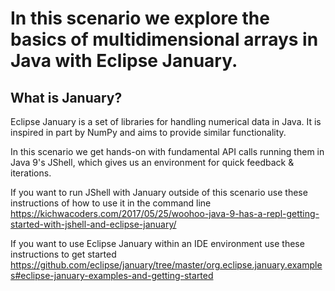 # In this scenario we explore the basics of multidimensional arrays in Java with Eclipse January.

## What is January?

Eclipse January is a set of libraries for handling numerical data in Java. It is inspired in part by NumPy and aims to provide similar functionality. 

In this scenario we get hands-on with fundamental API calls running them in Java 9's JShell, which gives us an environment for quick feedback & iterations.

If you want to run JShell with January outside of this scenario use these instructions of how to use it in the command line https://kichwacoders.com/2017/05/25/woohoo-java-9-has-a-repl-getting-started-with-jshell-and-eclipse-january/

If you want to use Eclipse January within an IDE environment use these instructions to get started https://github.com/eclipse/january/tree/master/org.eclipse.january.examples#eclipse-january-examples-and-getting-started